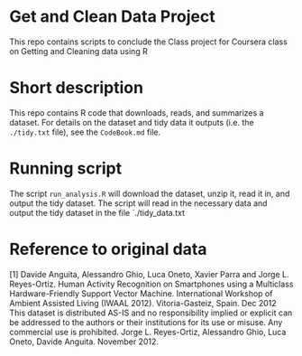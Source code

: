 # Get and Clean Data Project
This repo contains scripts to conclude the Class project for Coursera class on Getting and Cleaning data using R

# Short description
This repo contains R code that downloads, reads, and summarizes a dataset.
For details on the dataset and tidy data it outputs (i.e. the `./tidy.txt` file), see the `CodeBook.md` file.

# Running script
The script `run_analysis.R` will download the dataset, unzip it, read it in, and output the tidy dataset. 
The script will read in the necessary data and output the tidy dataset in the file `./tidy_data.txt

# Reference to original data
[1] 
Davide Anguita, Alessandro Ghio, Luca Oneto, Xavier Parra and Jorge L. Reyes-Ortiz. 
Human Activity Recognition on Smartphones using a Multiclass Hardware-Friendly Support Vector Machine. 
International Workshop of Ambient Assisted Living (IWAAL 2012). Vitoria-Gasteiz, Spain. Dec 2012
This dataset is distributed AS-IS and no responsibility implied or explicit can be addressed to the authors or their institutions for its use or misuse. 
Any commercial use is prohibited.
Jorge L. Reyes-Ortiz, Alessandro Ghio, Luca Oneto, Davide Anguita. November 2012.

